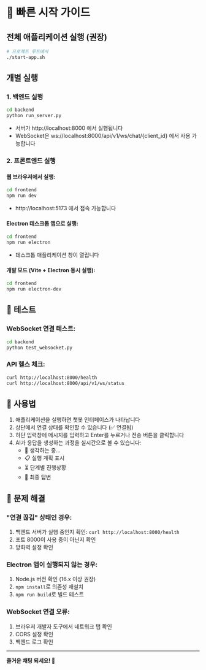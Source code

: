 # 🚀 빠른 시작 가이드

## 전체 애플리케이션 실행 (권장)

```bash
# 프로젝트 루트에서
./start-app.sh
```

## 개별 실행

### 1. 백엔드 실행
```bash
cd backend
python run_server.py
```
- 서버가 http://localhost:8000 에서 실행됩니다
- WebSocket은 ws://localhost:8000/api/v1/ws/chat/{client_id} 에서 사용 가능합니다

### 2. 프론트엔드 실행

#### 웹 브라우저에서 실행:
```bash
cd frontend
npm run dev
```
- http://localhost:5173 에서 접속 가능합니다

#### Electron 데스크톱 앱으로 실행:
```bash
cd frontend
npm run electron
```
- 데스크톱 애플리케이션 창이 열립니다

#### 개발 모드 (Vite + Electron 동시 실행):
```bash
cd frontend
npm run electron-dev
```

## 🧪 테스트

### WebSocket 연결 테스트:
```bash
cd backend
python test_websocket.py
```

### API 헬스 체크:
```bash
curl http://localhost:8000/health
curl http://localhost:8000/api/v1/ws/status
```

## 📱 사용법

1. 애플리케이션을 실행하면 챗봇 인터페이스가 나타납니다
2. 상단에서 연결 상태를 확인할 수 있습니다 (✅ 연결됨)
3. 하단 입력창에 메시지를 입력하고 Enter를 누르거나 전송 버튼을 클릭합니다
4. AI가 응답을 생성하는 과정을 실시간으로 볼 수 있습니다:
   - 🤔 생각하는 중...
   - 📋 실행 계획 표시
   - ⏳ 단계별 진행상황
   - 🤖 최종 답변

## 🔧 문제 해결

### "연결 끊김" 상태인 경우:
1. 백엔드 서버가 실행 중인지 확인: `curl http://localhost:8000/health`
2. 포트 8000이 사용 중이 아닌지 확인
3. 방화벽 설정 확인

### Electron 앱이 실행되지 않는 경우:
1. Node.js 버전 확인 (16.x 이상 권장)
2. `npm install`로 의존성 재설치
3. `npm run build`로 빌드 테스트

### WebSocket 연결 오류:
1. 브라우저 개발자 도구에서 네트워크 탭 확인
2. CORS 설정 확인
3. 백엔드 로그 확인

---

**즐거운 채팅 되세요! 🎉**
